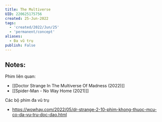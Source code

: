```yaml
---
title: The Multiverse
UID: 220625175756
created: 25-Jun-2022
tags:
  - 'created/2022/Jun/25'
  - 'permanent/concept'
aliases:
  - Đa vũ trụ
publish: False
---
```

## Notes:

Phim liên quan:
- [[Doctor Strange In The Multiverse Of Madness (2022)]]
- [[Spider-Man - No Way Home (2021)]]


Các bộ phim đa vũ trụ
- https://wowhay.com/2022/05/dr-strange-2-10-phim-khong-thuoc-mcu-co-da-vu-tru-doc-dao.html